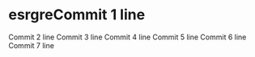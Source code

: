 # esrgreCommit 1 line
Commit 2 line
Commit 3 line
Commit 4 line
Commit 5 line
Commit 6 line
Commit 7 line
